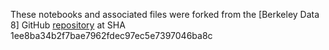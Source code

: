 These notebooks and associated files were forked from the [Berkeley Data 8] GitHub [repository]() at SHA 1ee8ba34b2f7bae7962fdec97ec5e7397046ba8c
